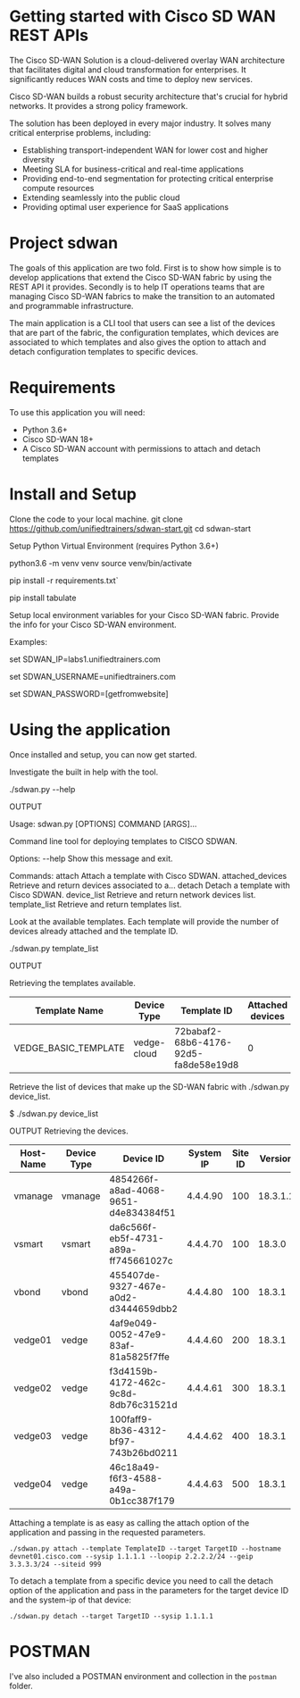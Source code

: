 # Getting started with Cisco SD WAN REST APIs

The Cisco SD-WAN Solution is a cloud-delivered overlay WAN architecture that facilitates digital and cloud transformation for enterprises. It significantly reduces WAN costs and time to deploy new services.

Cisco SD-WAN builds a robust security architecture that's crucial for hybrid networks. It provides a strong policy framework.

The solution has been deployed in every major industry. It solves many critical enterprise problems, including:

* Establishing transport-independent WAN for lower cost and higher diversity
* Meeting SLA for business-critical and real-time applications
* Providing end-to-end segmentation for protecting critical enterprise compute resources
* Extending seamlessly into the public cloud
* Providing optimal user experience for SaaS applications

# Project sdwan

The goals of this application are two fold. First is to show how simple is to
develop applications that extend the Cisco SD-WAN fabric by using the REST API
it provides. Secondly is to help IT operations teams that are managing Cisco SD-WAN fabrics to make the transition to an automated and programmable infrastructure.

The main application is a CLI tool that users can see a list of the devices that are part of the fabric, the configuration templates, which devices are associated to which templates and also gives the option to attach and detach configuration templates to specific devices.


# Requirements

To use this application you will need:

* Python 3.6+
* Cisco SD-WAN 18+
* A Cisco SD-WAN account with permissions to attach and detach templates

# Install and Setup

Clone the code to your local machine.
git clone https://github.com/unifiedtrainers/sdwan-start.git
cd sdwan-start


Setup Python Virtual Environment (requires Python 3.6+)

python3.6 -m venv venv source venv/bin/activate

pip install -r requirements.txt`

pip install tabulate

Setup local environment variables for your Cisco SD-WAN fabric. Provide the info for your Cisco SD-WAN environment.

Examples:

set SDWAN_IP=labs1.unifiedtrainers.com

set SDWAN_USERNAME=unifiedtrainers.com

set SDWAN_PASSWORD=[getfromwebsite]


# Using the application

Once installed and setup, you can now get started.

Investigate the built in help with the tool.

./sdwan.py --help

OUTPUT

Usage: sdwan.py [OPTIONS] COMMAND [ARGS]...

  Command line tool for deploying templates to CISCO SDWAN.

Options:
  --help  Show this message and exit.

Commands:
  attach            Attach a template with Cisco SDWAN.
  attached_devices  Retrieve and return devices associated to a...
  detach            Detach a template with Cisco SDWAN.
  device_list       Retrieve and return network devices list.
  template_list     Retrieve and return templates list.

Look at the available templates. Each template will provide the number of devices already attached and the template ID.

./sdwan.py template_list

OUTPUT

Retrieving the templates available.

| Template Name        | Device Type   | Template ID                          |   Attached devices |   Template version |
|----------------------|---------------|--------------------------------------|--------------------|--------------------|
| VEDGE_BASIC_TEMPLATE | vedge-cloud   | 72babaf2-68b6-4176-92d5-fa8de58e19d8 |                  0 |                 15 |

Retrieve the list of devices that make up the SD-WAN fabric with ./sdwan.py device_list.

$ ./sdwan.py device_list

OUTPUT
Retrieving the devices.

| Host-Name   | Device Type   | Device ID                            | System IP   |   Site ID | Version   | Device Model   |
|-------------|---------------|--------------------------------------|-------------|-----------|-----------|----------------|
| vmanage     | vmanage       | 4854266f-a8ad-4068-9651-d4e834384f51 | 4.4.4.90    |       100 | 18.3.1.1  | vmanage        |
| vsmart      | vsmart        | da6c566f-eb5f-4731-a89a-ff745661027c | 4.4.4.70    |       100 | 18.3.0    | vsmart         |
| vbond       | vbond         | 455407de-9327-467e-a0d2-d3444659dbb2 | 4.4.4.80    |       100 | 18.3.1    | vedge-cloud    |
| vedge01     | vedge         | 4af9e049-0052-47e9-83af-81a5825f7ffe | 4.4.4.60    |       200 | 18.3.1    | vedge-cloud    |
| vedge02     | vedge         | f3d4159b-4172-462c-9c8d-8db76c31521d | 4.4.4.61    |       300 | 18.3.1    | vedge-cloud    |
| vedge03     | vedge         | 100faff9-8b36-4312-bf97-743b26bd0211 | 4.4.4.62    |       400 | 18.3.1    | vedge-cloud    |
| vedge04     | vedge         | 46c18a49-f6f3-4588-a49a-0b1cc387f179 | 4.4.4.63    |       500 | 18.3.1    | vedge-cloud    |

Attaching a template is as easy as calling the attach option of the application and passing in the requested parameters.

`./sdwan.py attach --template TemplateID --target TargetID --hostname devnet01.cisco.com --sysip 1.1.1.1 --loopip 2.2.2.2/24 --geip 3.3.3.3/24 --siteid 999`

To detach a template from a specific device you need to call the detach option of the application and pass in the parameters for the target device ID and the system-ip of that device:

`./sdwan.py detach --target TargetID --sysip 1.1.1.1`

# POSTMAN

I've also included a POSTMAN environment and collection in the `postman` folder.
